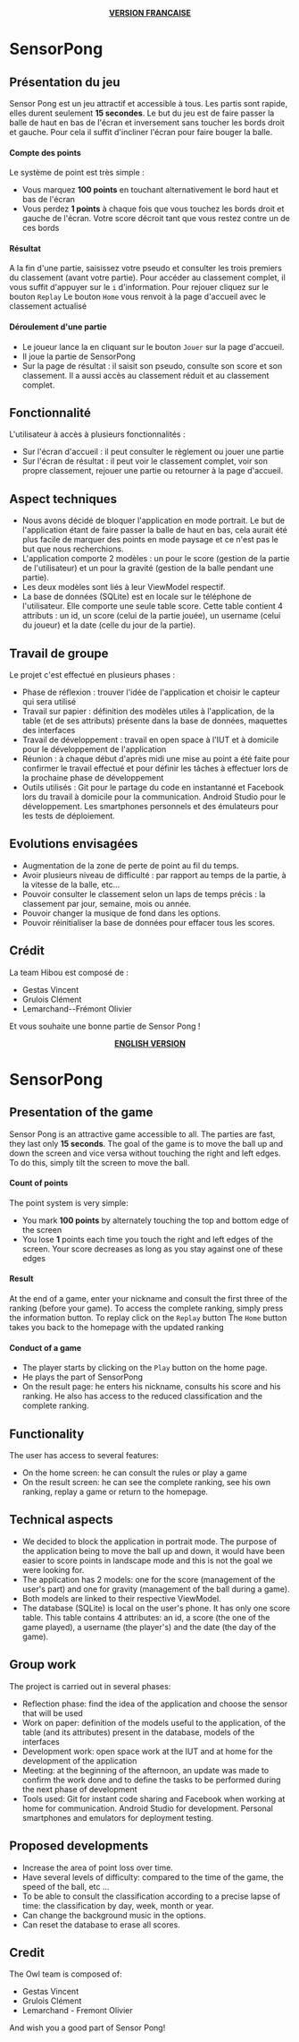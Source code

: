 <p align="center">
 <u><b>VERSION FRANCAISE</b></u>
</p>

# SensorPong

## Présentation du jeu
Sensor Pong est un jeu attractif et accessible à tous. Les partis sont rapide, elles durent seulement **15 secondes**.
Le but du jeu est de faire passer la balle de haut en bas de l\'écran et inversement sans toucher les bords droit et gauche. Pour cela il suffit d'incliner l'écran pour faire bouger la balle.


#### Compte des points
Le système de point est très simple :
- Vous marquez **100 points** en touchant alternativement le bord haut et bas de l'écran
- Vous perdez **1 points** à chaque fois que vous touchez les bords droit et gauche de l'écran. Votre score décroit tant que vous restez contre un de ces bords


#### Résultat
 A la fin d\'une partie, saisissez votre pseudo et consulter les trois premiers du classement (avant votre partie).
 Pour accéder au classement complet, il vous suffit d\'appuyer sur le `i` d\'information.
Pour rejouer cliquez sur le bouton `Replay`
Le bouton `Home` vous renvoit à la page d'accueil avec le classement actualisé

#### Déroulement d'une partie 
 - Le joueur lance la en cliquant sur le bouton `Jouer` sur la page d'accueil. 
 - Il joue la partie de SensorPong
 - Sur la page de résultat : il saisit son pseudo, consulte son score et son classement. Il a aussi accès au classement réduit et au classement complet.

## Fonctionnalité
L'utilisateur à accès à plusieurs fonctionnalités : 
- Sur l'écran d'accueil : il peut consulter le règlement ou jouer une partie
- Sur l'écran de résultat : il peut voir le classement complet, voir son propre classement, rejouer une partie ou retourner à la page d'accueil.

## Aspect techniques
- Nous avons décidé de bloquer l'application en mode portrait. Le but de l'application étant de faire passer la balle de haut en bas, cela aurait été plus facile de marquer des points en mode paysage et ce n'est pas le but que nous recherchions.
- L'application comporte 2 modèles : un pour le score (gestion de la partie de l'utilisateur) et un pour la gravité (gestion de la balle pendant une partie).
- Les deux modèles sont liés à leur ViewModel respectif.
- La base de données (SQLite) est en locale sur le téléphone de l'utilisateur. Elle comporte une seule table score. Cette table contient 4 attributs : un id, un score (celui de la partie jouée), un username (celui du joueur) et la date (celle du jour de la partie).

## Travail de groupe
Le projet c'est effectué en plusieurs phases : 
- Phase de réflexion : trouver l'idée de l'application et choisir le capteur qui sera utilisé
- Travail sur papier : définition des modèles utiles à l'application, de la table (et de ses attributs) présente dans la base de données, maquettes des interfaces
- Travail de développement : travail en open space à l'IUT et à domicile pour le développement de l'application
- Réunion : à chaque début d'après midi une mise au point a été faite pour confirmer le travail effectué et pour définir les tâches à effectuer lors de la prochaine phase de développement
- Outils utilisés : Git pour le partage du code en instantanné et Facebook lors du travail à domicile pour la communication. Android Studio pour le développement. Les smartphones personnels et des émulateurs pour les tests de déploiement.

## Evolutions envisagées
- Augmentation de la zone de perte de point au fil du temps.
- Avoir plusieurs niveau de difficulté : par rapport au temps de la partie, à la vitesse de la balle, etc...
- Pouvoir consulter le classement selon un laps de temps précis : la classement par jour, semaine, mois ou année.
- Pouvoir changer la musique de fond dans les options.
- Pouvoir réinitialiser la base de données pour effacer tous les scores.

## Crédit
La team Hibou est composé de :
- Gestas Vincent 
- Grulois Clément
- Lemarchand--Frémont Olivier

Et vous souhaite une bonne partie de Sensor Pong !

<p align="center">
 <u><b>ENGLISH VERSION</b></u>
</p>

# SensorPong

## Presentation of the game
Sensor Pong is an attractive game accessible to all. The parties are fast, they last only **15 seconds**.
The goal of the game is to move the ball up and down the screen and vice versa without touching the right and left edges. To do this, simply tilt the screen to move the ball.


#### Count of points
The point system is very simple:
- You mark **100 points** by alternately touching the top and bottom edge of the screen
- You lose **1** points each time you touch the right and left edges of the screen. Your score decreases as long as you stay against one of these edges


#### Result
 At the end of a game, enter your nickname and consult the first three of the ranking (before your game).
 To access the complete ranking, simply press the information button.
To replay click on the `Replay` button
The `Home` button takes you back to the homepage with the updated ranking

#### Conduct of a game
 - The player starts by clicking on the `Play` button on the home page.
 - He plays the part of SensorPong
 - On the result page: he enters his nickname, consults his score and his ranking. He also has access to the reduced classification and the complete ranking.

## Functionality
The user has access to several features:
- On the home screen: he can consult the rules or play a game
- On the result screen: he can see the complete ranking, see his own ranking, replay a game or return to the homepage.

## Technical aspects
- We decided to block the application in portrait mode. The purpose of the application being to move the ball up and down, it would have been easier to score points in landscape mode and this is not the goal we were looking for.
- The application has 2 models: one for the score (management of the user's part) and one for gravity (management of the ball during a game).
- Both models are linked to their respective ViewModel.
- The database (SQLite) is local on the user's phone. It has only one score table. This table contains 4 attributes: an id, a score (the one of the game played), a username (the player's) and the date (the day of the game).

## Group work
The project is carried out in several phases:
- Reflection phase: find the idea of the application and choose the sensor that will be used
- Work on paper: definition of the models useful to the application, of the table (and its attributes) present in the database, models of the interfaces
- Development work: open space work at the IUT and at home for the development of the application
- Meeting: at the beginning of the afternoon, an update was made to confirm the work done and to define the tasks to be performed during the next phase of development
- Tools used: Git for instant code sharing and Facebook when working at home for communication. Android Studio for development. Personal smartphones and emulators for deployment testing.

## Proposed developments
- Increase the area of point loss over time.
- Have several levels of difficulty: compared to the time of the game, the speed of the ball, etc ...
- To be able to consult the classification according to a precise lapse of time: the classification by day, week, month or year.
- Can change the background music in the options.
- Can reset the database to erase all scores.

## Credit
The Owl team is composed of:
- Gestas Vincent
- Grulois Clément
- Lemarchand - Fremont Olivier

And wish you a good part of Sensor Pong!

